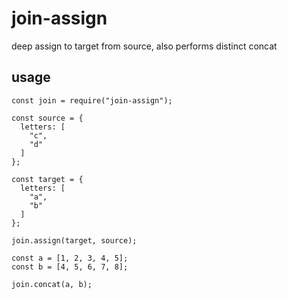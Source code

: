 # join-assign
deep assign to target from source, also performs distinct concat

## usage
```
const join = require("join-assign");

const source = {
  letters: [
    "c",
    "d"
  ]
};

const target = {
  letters: [
    "a",
    "b"
  ]
};

join.assign(target, source);

const a = [1, 2, 3, 4, 5];
const b = [4, 5, 6, 7, 8];

join.concat(a, b);
```
